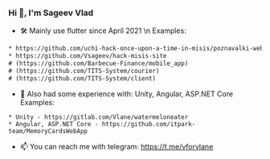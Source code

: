### Hi 👋, I'm Sageev Vlad


- 🛠️ Mainly use flutter since April 2021 \n
Examples:
```diff
* https://github.com/uchi-hack-once-upon-a-time-in-misis/poznavalki-web
* https://github.com/Vsageev/hack-misis-site
# (https://github.com/Barbecue-Finance/mobile_app)
# (https://github.com/TITS-System/courier)
# (https://github.com/TITS-System/client)
```

- 🧪 Also had some experience with: Unity, Angular, ASP.NET Core
Examples:
```
* Unity - https://gitlab.com/Vlane/watermeloneater
* Angular, ASP.NET Core - https://github.com/itpark-team/MemoryCardsWebApp
```

- 📫 You can reach me with telegram: https://t.me/vforvlane

